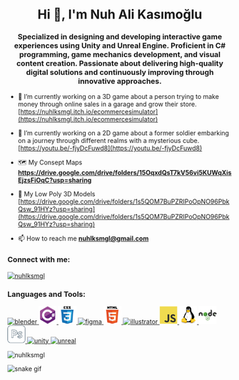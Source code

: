 <h1 align="center">Hi 👋, I'm Nuh Ali Kasımoğlu</h1>
<h3 align="center">Specialized in designing and developing interactive game experiences using Unity and Unreal Engine. Proficient in C# programming, game mechanics development, and visual content creation. Passionate about delivering high-quality digital solutions and continuously improving through innovative approaches.</h3>

- 👀 I’m currently working on a 3D game about a person trying to make money through online sales in a garage and grow their store. [https://nuhlksmgl.itch.io/ecommercesimulator](https://nuhlksmgl.itch.io/ecommercesimulator)


- 👀 I’m currently working on a 2D game about a former soldier embarking on a journey through different realms with a mysterious cube. [https://youtu.be/-fjyDcFuwd8](https://youtu.be/-fjyDcFuwd8)

- 🗺️ My Consept Maps **https://drive.google.com/drive/folders/15OqxdQsT7kV56vi5KUWqXisEjzsFiOqC?usp=sharing**

- 🧊 My Low Poly 3D Models [https://drive.google.com/drive/folders/1s5QOM7BuPZRIPoOpNO96PbkQsw_91HYz?usp=sharing](https://drive.google.com/drive/folders/1s5QOM7BuPZRIPoOpNO96PbkQsw_91HYz?usp=sharing)

- 📫 How to reach me **nuhlksmgl@gmail.com**

<h3 align="left">Connect with me:</h3>
<p align="left">
<a href="https://instagram.com/nuhlksmgl" target="blank"><img align="center" src="https://raw.githubusercontent.com/rahuldkjain/github-profile-readme-generator/master/src/images/icons/Social/instagram.svg" alt="nuhlksmgl" height="30" width="40" /></a>
</p>

<h3 align="left">Languages and Tools:</h3>
<p align="left"> <a href="https://www.blender.org/" target="_blank" rel="noreferrer"> <img src="https://download.blender.org/branding/community/blender_community_badge_white.svg" alt="blender" width="40" height="40"/> </a> <a href="https://www.w3schools.com/cs/" target="_blank" rel="noreferrer"> <img src="https://raw.githubusercontent.com/devicons/devicon/master/icons/csharp/csharp-original.svg" alt="csharp" width="40" height="40"/> </a> <a href="https://www.w3schools.com/css/" target="_blank" rel="noreferrer"> <img src="https://raw.githubusercontent.com/devicons/devicon/master/icons/css3/css3-original-wordmark.svg" alt="css3" width="40" height="40"/> </a> <a href="https://www.figma.com/" target="_blank" rel="noreferrer"> <img src="https://www.vectorlogo.zone/logos/figma/figma-icon.svg" alt="figma" width="40" height="40"/> </a> <a href="https://www.w3.org/html/" target="_blank" rel="noreferrer"> <img src="https://raw.githubusercontent.com/devicons/devicon/master/icons/html5/html5-original-wordmark.svg" alt="html5" width="40" height="40"/> </a> <a href="https://www.adobe.com/in/products/illustrator.html" target="_blank" rel="noreferrer"> <img src="https://www.vectorlogo.zone/logos/adobe_illustrator/adobe_illustrator-icon.svg" alt="illustrator" width="40" height="40"/> </a> <a href="https://developer.mozilla.org/en-US/docs/Web/JavaScript" target="_blank" rel="noreferrer"> <img src="https://raw.githubusercontent.com/devicons/devicon/master/icons/javascript/javascript-original.svg" alt="javascript" width="40" height="40"/> </a> <a href="https://www.linux.org/" target="_blank" rel="noreferrer"> <img src="https://raw.githubusercontent.com/devicons/devicon/master/icons/linux/linux-original.svg" alt="linux" width="40" height="40"/> </a> <a href="https://nodejs.org" target="_blank" rel="noreferrer"> <img src="https://raw.githubusercontent.com/devicons/devicon/master/icons/nodejs/nodejs-original-wordmark.svg" alt="nodejs" width="40" height="40"/> </a> <a href="https://www.photoshop.com/en" target="_blank" rel="noreferrer"> <img src="https://raw.githubusercontent.com/devicons/devicon/master/icons/photoshop/photoshop-line.svg" alt="photoshop" width="40" height="40"/> </a> <a href="https://unity.com/" target="_blank" rel="noreferrer"> <img src="https://www.vectorlogo.zone/logos/unity3d/unity3d-icon.svg" alt="unity" width="40" height="40"/> </a> <a href="https://unrealengine.com/" target="_blank" rel="noreferrer"> <img src="https://raw.githubusercontent.com/kenangundogan/fontisto/036b7eca71aab1bef8e6a0518f7329f13ed62f6b/icons/svg/brand/unreal-engine.svg" alt="unreal" width="40" height="40"/> </a> </p>

<p><img align="center" src="https://github-readme-stats.vercel.app/api/top-langs?username=nuhlksmgl&show_icons=true&locale=en&layout=compact" alt="nuhlksmgl" /></p>


![snake gif](https://github.com/nuhlksmgl/nuhlksmgl/blob/output/github-contribution-grid-snake.gif)
